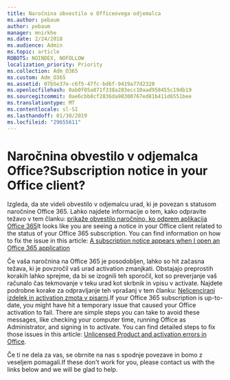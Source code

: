 ```yaml
---
title: Naročnina obvestilo o Officeovega odjemalca
ms.author: pebaum
author: pebaum
manager: mnirkhe
ms.date: 2/24/2018
ms.audience: Admin
ms.topic: article
ROBOTS: NOINDEX, NOFOLLOW
localization_priority: Priority
ms.collection: Adm_O365
ms.custom: Adm_O365
ms.assetid: 07b5e37e-c6f5-47fc-bd6f-9419a77d2320
ms.openlocfilehash: 0ab0f05a871f338a283ecc10aad958455c19db19
ms.sourcegitcommit: 0ae6cbb8cf2836da98300767ed81b411d6551bee
ms.translationtype: MT
ms.contentlocale: sl-SI
ms.lasthandoff: 01/30/2019
ms.locfileid: "29655611"
---
```

# <a name="subscription-notice-in-your-office-client"></a><span data-ttu-id="7d9e2-102">Naročnina obvestilo v odjemalca Office?</span><span class="sxs-lookup"><span data-stu-id="7d9e2-102">Subscription notice in your Office client?</span></span>

<span data-ttu-id="7d9e2-p101">Izgleda, da ste videli obvestilo v odjemalcu urad, ki je povezan s statusom naročnine Office 365. Lahko najdete informacije o tem, kako odpravite težavo v tem članku: [prikaže obvestilo naročnino, ko odprem aplikacija Office 365](https://support.office.com/article/https://support.office.com/article/A-subscription-notice-appears-when-I-open-an-Office-365-application-4cabe32c-f594-4c0e-9191-3d3ade10cceb.aspx)</span><span class="sxs-lookup"><span data-stu-id="7d9e2-p101">It looks like you are seeing a notice in your Office client related to the status of your Office 365 subscription. You can find information on how to fix the issue in this article: [A subscription notice appears when I open an Office 365 application](https://support.office.com/article/https://support.office.com/article/A-subscription-notice-appears-when-I-open-an-Office-365-application-4cabe32c-f594-4c0e-9191-3d3ade10cceb.aspx)</span></span>
  
<span data-ttu-id="7d9e2-p102">Če vaša naročnina na Office 365 je posodobljen, lahko so hit začasna težava, ki je povzročil vaš urad activation zmanjkati. Obstajajo preprostih korakih lahko sprejme, da bi se izognili teh sporočil, kot so preverjanje vaš računalo čas tekmovanje v teku urad kot skrbnik in vpisu v activate. Najdete podrobne korake za odpravljanje teh vprašanj v tem članku: [Nelicencirani izdelek in activation zmota v pisarni](https://support.office.com/article/https://support.office.com/article/Unlicensed-Product-and-activation-errors-in-Office-0d23d3c0-c19c-4b2f-9845-5344fedc4380.aspx).</span><span class="sxs-lookup"><span data-stu-id="7d9e2-p102">If your Office 365 subscription is up-to-date, you might have hit a temporary issue that caused your Office activation to fail. There are simple steps you can take to avoid these messages, like checking your computer time, running Office as Administrator, and signing in to activate. You can find detailed steps to fix those issues in this article: [Unlicensed Product and activation errors in Office](https://support.office.com/article/https://support.office.com/article/Unlicensed-Product-and-activation-errors-in-Office-0d23d3c0-c19c-4b2f-9845-5344fedc4380.aspx).</span></span> 
  
<span data-ttu-id="7d9e2-108">Če ti ne dela za vas, se obrnite na nas s spodnje povezave in bomo z veseljem pomagali.</span><span class="sxs-lookup"><span data-stu-id="7d9e2-108">If these don't work for you, please contact us with the links below and we will be glad to help.</span></span>
  

